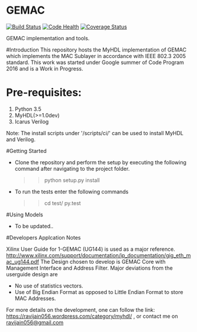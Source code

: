 # GEMAC

[![Build Status](https://travis-ci.org/ravijain056/GEMAC.svg?branch=master)](https://travis-ci.org/ravijain056/GEMAC)
[![Code Health](https://landscape.io/github/ravijain056/GEMAC/master/landscape.svg?style=flat)](https://landscape.io/github/ravijain056/GEMAC/master)
[![Coverage Status](https://coveralls.io/repos/github/ravijain056/GEMAC/badge.svg?branch=master)](https://coveralls.io/github/ravijain056/GEMAC?branch=master)

GEMAC implementation and tools.



#Introduction
This repository hosts the MyHDL implementation of GEMAC which implements the MAC Sublayer in accordance with IEEE 802.3 2005 standard.
This work was started under Google summer of Code Program 2016 and is a Work in Progress.

# Pre-requisites:
1. Python 3.5
2. MyHDL(>=1.0dev)
3. Icarus Verilog

Note: The install scripts under '/scripts/ci/' can be used to install MyHDL and Verilog.

#Getting Started
- Clone the repository and perform the setup by executing the following command after navigating to the project folder.
    >> python setup.py install
- To run the tests enter the following commands
    >> cd test/
    >> py.test


#Using Models
- To be updated..

#Developers Applcation Notes

Xilinx User Guide for 1-GEMAC (UG144) is used as a major reference.
http://www.xilinx.com/support/documentation/ip_documentation/gig_eth_mac_ug144.pdf
The Design chosen to develop is GEMAC Core with Management Interface and Address Filter.
Major deviations from the userguide design are
- No use of statistics vectors.
- Use of Big Endian Format as opposed to Little Endian Format to store MAC Addresses.

For more details on the development,  one can follow the link: https://ravijain056.wordpress.com/category/myhdl/ , or contact me on ravijain056@gmail.com